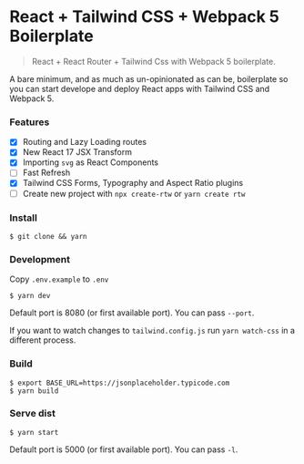 React + Tailwind CSS + Webpack 5 Boilerplate
===

> React + React Router + Tailwind Css with Webpack 5 boilerplate.

A bare minimum, and as much as un-opinionated as can be, boilerplate so you can start develope and deploy React apps with Tailwind CSS and Webpack 5.

### Features

- [x] Routing and Lazy Loading routes
- [x] New React 17 JSX Transform
- [x] Importing `svg` as React Components  
- [ ] Fast Refresh
- [x] Tailwind CSS Forms, Typography and Aspect Ratio plugins
- [ ] Create new project with `npx create-rtw` or `yarn create rtw`

### Install

```$shell
$ git clone && yarn
```

### Development

Copy `.env.example` to `.env`

```$shell
$ yarn dev
```

Default port is 8080 (or first available port). You can pass `--port`.

If you want to watch changes to `tailwind.config.js` run `yarn watch-css` in a different process.

### Build

```$shell
$ export BASE_URL=https://jsonplaceholder.typicode.com
$ yarn build
```

### Serve dist

```$shell
$ yarn start
```

Default port is 5000 (or first available port). You can pass `-l`.


